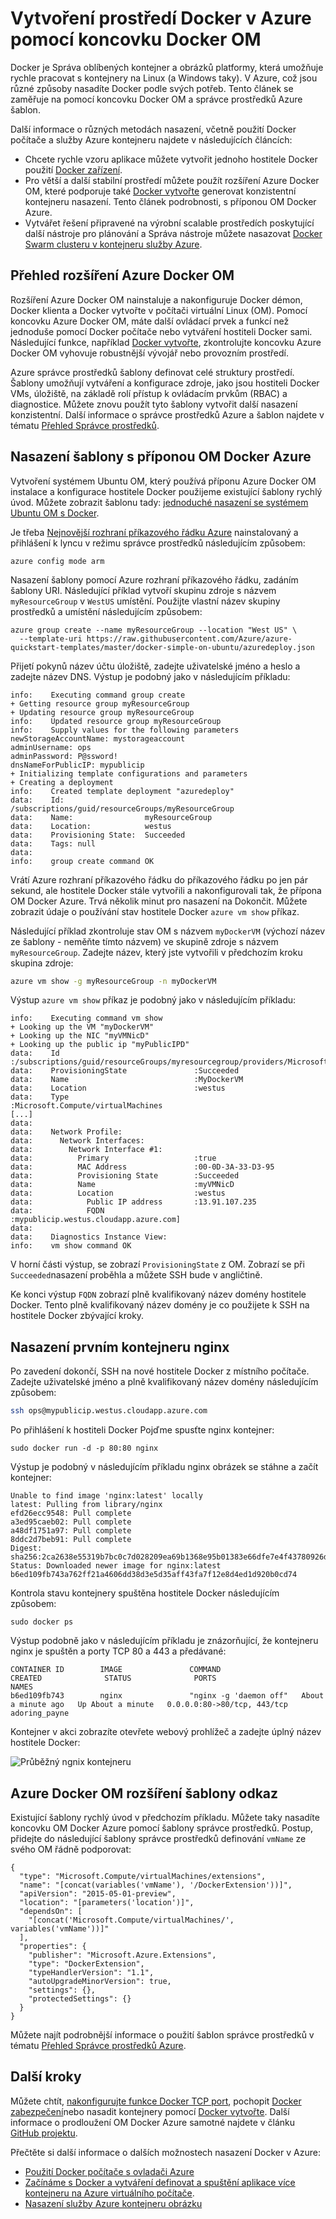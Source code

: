 <properties
   pageTitle="Použití koncovku Azure Docker OM | Microsoft Azure"
   description="Naučte se používat rozšíření Docker OM rychle a bezpečné nasazení Docker prostředí v Azure pomocí šablon správce prostředků."
   services="virtual-machines-linux"
   documentationCenter=""
   authors="iainfoulds"
   manager="timlt"
   editor=""/>

<tags
   ms.service="virtual-machines-linux"
   ms.devlang="na"
   ms.topic="article"
   ms.tgt_pltfrm="vm-linux"
   ms.workload="infrastructure"
   ms.date="10/25/2016"
   ms.author="iainfou"/>

# <a name="create-a-docker-environment-in-azure-using-the-docker-vm-extension"></a>Vytvoření prostředí Docker v Azure pomocí koncovku Docker OM
Docker je Správa oblíbených kontejner a obrázků platformy, která umožňuje rychle pracovat s kontejnery na Linux (a Windows taky). V Azure, což jsou různé způsoby nasadíte Docker podle svých potřeb. Tento článek se zaměřuje na pomocí koncovku Docker OM a správce prostředků Azure šablon. 

Další informace o různých metodách nasazení, včetně použití Docker počítače a služby Azure kontejneru najdete v následujících článcích:

- Chcete rychle vzoru aplikace můžete vytvořit jednoho hostitele Docker použití [Docker zařízení](./virtual-machines-linux-docker-machine.md).
- Pro větší a další stabilní prostředí můžete použít rozšíření Azure Docker OM, které podporuje také [Docker vytvořte](https://docs.docker.com/compose/overview/) generovat konzistentní kontejneru nasazení. Tento článek podrobnosti, s příponou OM Docker Azure.
- Vytvářet řešení připravené na výrobní scalable prostředích poskytující další nástroje pro plánování a Správa nástroje můžete nasazovat [Docker Swarm clusteru v kontejneru služby Azure](../container-service/container-service-deployment.md).


## <a name="azure-docker-vm-extension-overview"></a>Přehled rozšíření Azure Docker OM
Rozšíření Azure Docker OM nainstaluje a nakonfiguruje Docker démon, Docker klienta a Docker vytvořte v počítači virtuální Linux (OM). Pomocí koncovku Azure Docker OM, máte další ovládací prvek a funkcí než jednoduše pomocí Docker počítače nebo vytváření hostiteli Docker sami. Následující funkce, například [Docker vytvořte](https://docs.docker.com/compose/overview/), zkontrolujte koncovku Azure Docker OM vyhovuje robustnější vývojář nebo provozním prostředí.

Azure správce prostředků šablony definovat celé struktury prostředí. Šablony umožňují vytváření a konfigurace zdroje, jako jsou hostiteli Docker VMs, úložiště, na základě rolí přístup k ovládacím prvkům (RBAC) a diagnostice. Můžete znovu použít tyto šablony vytvořit další nasazení konzistentní. Další informace o správce prostředků Azure a šablon najdete v tématu [Přehled Správce prostředků](../azure-resource-manager/resource-group-overview.md). 


## <a name="deploy-a-template-with-the-azure-docker-vm-extension"></a>Nasazení šablony s příponou OM Docker Azure
Vytvoření systémem Ubuntu OM, který používá příponu Azure Docker OM instalace a konfigurace hostitele Docker použijeme existující šablony rychlý úvod. Můžete zobrazit šablonu tady: [jednoduché nasazení se systémem Ubuntu OM s Docker](https://github.com/Azure/azure-quickstart-templates/tree/master/docker-simple-on-ubuntu). 

Je třeba [Nejnovější rozhraní příkazového řádku Azure](../xplat-cli-install.md) nainstalovaný a přihlášení k lyncu v režimu správce prostředků následujícím způsobem:

```
azure config mode arm
```

Nasazení šablony pomocí Azure rozhraní příkazového řádku, zadáním šablony URI. Následující příklad vytvoří skupinu zdroje s názvem `myResourceGroup` v `WestUS` umístění. Použijte vlastní název skupiny prostředků a umístění následujícím způsobem:

```
azure group create --name myResourceGroup --location "West US" \
  --template-uri https://raw.githubusercontent.com/Azure/azure-quickstart-templates/master/docker-simple-on-ubuntu/azuredeploy.json
```

Přijetí pokynů název účtu úložiště, zadejte uživatelské jméno a heslo a zadejte název DNS. Výstup je podobný jako v následujícím příkladu:

```
info:    Executing command group create
+ Getting resource group myResourceGroup
+ Updating resource group myResourceGroup
info:    Updated resource group myResourceGroup
info:    Supply values for the following parameters
newStorageAccountName: mystorageaccount
adminUsername: ops
adminPassword: P@ssword!
dnsNameForPublicIP: mypublicip
+ Initializing template configurations and parameters
+ Creating a deployment
info:    Created template deployment "azuredeploy"
data:    Id:                  /subscriptions/guid/resourceGroups/myResourceGroup
data:    Name:                myResourceGroup
data:    Location:            westus
data:    Provisioning State:  Succeeded
data:    Tags: null
data:
info:    group create command OK

```

Vrátí Azure rozhraní příkazového řádku do příkazového řádku po jen pár sekund, ale hostitele Docker stále vytvořili a nakonfigurovali tak, že přípona OM Docker Azure. Trvá několik minut pro nasazení na Dokončit. Můžete zobrazit údaje o používání stav hostitele Docker `azure vm show` příkaz.

Následující příklad zkontroluje stav OM s názvem `myDockerVM` (výchozí název ze šablony - neměňte tímto názvem) ve skupině zdroje s názvem `myResourceGroup`. Zadejte název, který jste vytvořili v předchozím kroku skupina zdroje:

```bash
azure vm show -g myResourceGroup -n myDockerVM
```

Výstup `azure vm show` příkaz je podobný jako v následujícím příkladu:

```
info:    Executing command vm show
+ Looking up the VM "myDockerVM"
+ Looking up the NIC "myVMNicD"
+ Looking up the public ip "myPublicIPD"
data:    Id                              :/subscriptions/guid/resourceGroups/myresourcegroup/providers/Microsoft.Compute/virtualMachines/MyDockerVM
data:    ProvisioningState               :Succeeded
data:    Name                            :MyDockerVM
data:    Location                        :westus
data:    Type                            :Microsoft.Compute/virtualMachines
[...]
data:
data:    Network Profile:
data:      Network Interfaces:
data:        Network Interface #1:
data:          Primary                   :true
data:          MAC Address               :00-0D-3A-33-D3-95
data:          Provisioning State        :Succeeded
data:          Name                      :myVMNicD
data:          Location                  :westus
data:            Public IP address       :13.91.107.235
data:            FQDN                    :mypublicip.westus.cloudapp.azure.com]
data:
data:    Diagnostics Instance View:
info:    vm show command OK
```

V horní části výstup, se zobrazí `ProvisioningState` z OM. Zobrazí se při `Succeeded`nasazení proběhla a můžete SSH bude v angličtině.

Ke konci výstup `FQDN` zobrazí plně kvalifikovaný název domény hostitele Docker. Tento plně kvalifikovaný název domény je co použijete k SSH na hostitele Docker zbývající kroky.


## <a name="deploy-your-first-nginx-container"></a>Nasazení prvním kontejneru nginx
Po zavedení dokončí, SSH na nové hostitele Docker z místního počítače. Zadejte uživatelské jméno a plně kvalifikovaný název domény následujícím způsobem:

```bash
ssh ops@mypublicip.westus.cloudapp.azure.com
```

Po přihlášení k hostiteli Docker Pojďme spusťte nginx kontejner:

```
sudo docker run -d -p 80:80 nginx
```

Výstup je podobný v následujícím příkladu nginx obrázek se stáhne a začít kontejner:

```
Unable to find image 'nginx:latest' locally
latest: Pulling from library/nginx
efd26ecc9548: Pull complete
a3ed95caeb02: Pull complete
a48df1751a97: Pull complete
8ddc2d7beb91: Pull complete
Digest: sha256:2ca2638e55319b7bc0c7d028209ea69b1368e95b01383e66dfe7e4f43780926d
Status: Downloaded newer image for nginx:latest
b6ed109fb743a762ff21a4606dd38d3e5d35aff43fa7f12e8d4ed1d920b0cd74
```

Kontrola stavu kontejnery spuštěna hostitele Docker následujícím způsobem:

```
sudo docker ps
```

Výstup podobně jako v následujícím příkladu je znázorňující, že kontejneru nginx je spuštěn a porty TCP 80 a 443 a předávané:

```
CONTAINER ID        IMAGE               COMMAND                  CREATED              STATUS              PORTS                         NAMES
b6ed109fb743        nginx               "nginx -g 'daemon off"   About a minute ago   Up About a minute   0.0.0.0:80->80/tcp, 443/tcp   adoring_payne
```

Kontejner v akci zobrazíte otevřete webový prohlížeč a zadejte úplný název hostitele Docker:

![Průběžný ngnix kontejneru](./media/virtual-machines-linux-dockerextension/nginxrunning.png)


## <a name="azure-docker-vm-extension-template-reference"></a>Azure Docker OM rozšíření šablony odkaz
Existující šablony rychlý úvod v předchozím příkladu. Můžete taky nasadíte koncovku OM Docker Azure pomocí šablony správce prostředků. Postup, přidejte do následující šablony správce prostředků definování `vmName` ze svého OM řádně podporovat:

```
{
  "type": "Microsoft.Compute/virtualMachines/extensions",
  "name": "[concat(variables('vmName'), '/DockerExtension'))]",
  "apiVersion": "2015-05-01-preview",
  "location": "[parameters('location')]",
  "dependsOn": [
    "[concat('Microsoft.Compute/virtualMachines/', variables('vmName'))]"
  ],
  "properties": {
    "publisher": "Microsoft.Azure.Extensions",
    "type": "DockerExtension",
    "typeHandlerVersion": "1.1",
    "autoUpgradeMinorVersion": true,
    "settings": {},
    "protectedSettings": {}
  }
}
```

Můžete najít podrobnější informace o použití šablon správce prostředků v tématu [Přehled Správce prostředků Azure](../azure-resource-manager/resource-group-overview.md).


## <a name="next-steps"></a>Další kroky
Můžete chtít, [nakonfigurujte funkce Docker TCP port](https://docs.docker.com/engine/reference/commandline/dockerd/#/bind-docker-to-another-hostport-or-a-unix-socket), pochopit [Docker zabezpečení](https://docs.docker.com/engine/security/security/)nebo nasadit kontejnery pomocí [Docker vytvořte](https://docs.docker.com/compose/overview/). Další informace o prodloužení OM Docker Azure samotné najdete v článku [GitHub projektu](https://github.com/Azure/azure-docker-extension/).

Přečtěte si další informace o dalších možnostech nasazení Docker v Azure:

- [Použití Docker počítače s ovladači Azure](./virtual-machines-linux-docker-machine.md)  
- [Začínáme s Docker a vytváření definovat a spuštění aplikace více kontejneru na Azure virtuálního počítače](virtual-machines-linux-docker-compose-quickstart.md).
- [Nasazení služby Azure kontejneru obrázku](../container-service/container-service-deployment.md)

